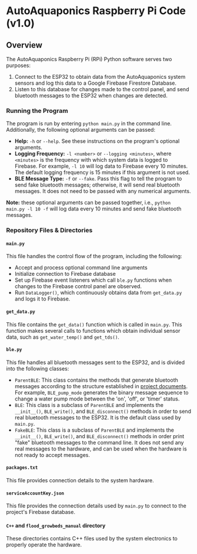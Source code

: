 # AutoAquaponics Raspberry Pi Code (v1.0)
## Overview
The AutoAquaponics Raspberry Pi (RPi) Python software serves two purposes:
1. Connect to the ESP32 to obtain data from the AutoAquaponics system sensors and log this data to a Google Firebase Firestore Database.
2. Listen to this database for changes made to the control panel, and send bluetooth messages to the ESP32 when changes are detected.

### Running the Program
The program is run by entering `python main.py` in the command line. Additionally, the following optional arguments can be passed:
- **Help:** `-h` or `--help`. See these instructions on the program's optional arguments.
- **Logging Frequency:** `-l <number>` or `--logging <minutes>`, where `<minutes>` is the frequency with which system data is logged to Firebase. For example, `-l 10` will log data to Firebase every 10 minutes. The default logging frequency is 15 minutes if this argument is not used.
- **BLE Message Type:** `-f` or `--fake`. Pass this flag to tell the program to send fake bluetooth messages; otherwise, it will send real bluetooth messages. It does not need to be passed with any numerical arguments.

**Note:** these optional arguments can be passed together, i.e., `python main.py -l 10 -f` will log data every 10 minutes and send fake bluetooth messages.

### Repository Files & Directories

####  `main.py`
This file handles the control flow of the program, including the following:
- Accept and process optional command line arguments
- Initialize connection to Firebase database
- Set up Firebase event listeners which call `ble.py` functions when changes to the Firebase control panel are observed.
- Run `DataLogger()`, which continuously obtains data from `get_data.py` and logs it to Firebase.

#### `get_data.py`
This file contains the `get_data()` function which is called in `main.py`. This function makes several calls to functions which obtain individual sensor data, such as `get_water_temp()` and `get_tds()`.

#### `ble.py`
This file handles all bluetooth messages sent to the ESP32, and is divided into the following classes:
- `ParentBLE`: This class contains the methods that generate bluetooth messages according to the structure established in [project documents](https://docs.google.com/document/d/17H-WvJsHd-YGuLblgH95uoM-LP0ZRlJ7i7fLkkYbfUw/edit?usp=sharing). For example, `BLE_pump_mode` generates the binary message sequence to change a water pump mode between the 'on', 'off', or 'timer' status.
- `BLE`: This class is a subclass of `ParentBLE` and implements the `__init__()`, `BLE_write()`, and `BLE_disconnect()` methods in order to send real bluetooth messages to the ESP32. It is the default class used by `main.py`.
- `FakeBLE`: This class is a subclass of `ParentBLE` and implements the `__init__()`, `BLE_write()`, and `BLE_disconnect()` methods in order print "fake" bluetooth messages to the command line. It does not send any real messages to the hardware, and can be used when the hardware is not ready to accept messages.

#### `packages.txt`
This file provides connection details to the system hardware.

#### `serviceAccountKey.json`
This file provides the connection details used by `main.py` to connect to the project's Firebase database.

#### `C++` and `flood_growbeds_manual` directory
These directories contains C++ files used by the system electronics to properly operate the hardware.
